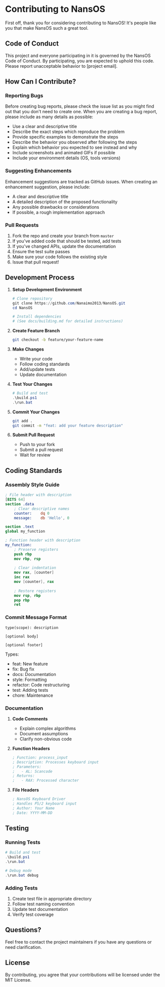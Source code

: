 # Contributing to NansOS

First off, thank you for considering contributing to NansOS! It's people like you that make NansOS such a great tool.

## Code of Conduct

This project and everyone participating in it is governed by the NansOS Code of Conduct. By participating, you are expected to uphold this code. Please report unacceptable behavior to [project email].

## How Can I Contribute?

### Reporting Bugs

Before creating bug reports, please check the issue list as you might find out that you don't need to create one. When you are creating a bug report, please include as many details as possible:

* Use a clear and descriptive title
* Describe the exact steps which reproduce the problem
* Provide specific examples to demonstrate the steps
* Describe the behavior you observed after following the steps
* Explain which behavior you expected to see instead and why
* Include screenshots and animated GIFs if possible
* Include your environment details (OS, tools versions)

### Suggesting Enhancements

Enhancement suggestions are tracked as GitHub issues. When creating an enhancement suggestion, please include:

* A clear and descriptive title
* A detailed description of the proposed functionality
* Any possible drawbacks or considerations
* If possible, a rough implementation approach

### Pull Requests

1. Fork the repo and create your branch from `master`
2. If you've added code that should be tested, add tests
3. If you've changed APIs, update the documentation
4. Ensure the test suite passes
5. Make sure your code follows the existing style
6. Issue that pull request!

## Development Process

1. **Setup Development Environment**
   ```powershell
   # Clone repository
   git clone https://github.com/Nanaimo2013/NansOS.git
   cd NansOS
   
   # Install dependencies
   # (See docs/building.md for detailed instructions)
   ```

2. **Create Feature Branch**
   ```bash
   git checkout -b feature/your-feature-name
   ```

3. **Make Changes**
   - Write your code
   - Follow coding standards
   - Add/update tests
   - Update documentation

4. **Test Your Changes**
   ```powershell
   # Build and test
   .\build.ps1
   .\run.bat
   ```

5. **Commit Your Changes**
   ```bash
   git add .
   git commit -m "feat: add your feature description"
   ```

6. **Submit Pull Request**
   - Push to your fork
   - Submit a pull request
   - Wait for review

## Coding Standards

### Assembly Style Guide
```nasm
; File header with description
[BITS 64]
section .data
    ; Clear descriptive names
    counter:    dq 0
    message:    db 'Hello', 0

section .text
global my_function

; Function header with description
my_function:
    ; Preserve registers
    push rbp
    mov rbp, rsp
    
    ; Clear indentation
    mov rax, [counter]
    inc rax
    mov [counter], rax
    
    ; Restore registers
    mov rsp, rbp
    pop rbp
    ret
```

### Commit Message Format
```
type(scope): description

[optional body]

[optional footer]
```

Types:
- feat: New feature
- fix: Bug fix
- docs: Documentation
- style: Formatting
- refactor: Code restructuring
- test: Adding tests
- chore: Maintenance

### Documentation

1. **Code Comments**
   - Explain complex algorithms
   - Document assumptions
   - Clarify non-obvious code

2. **Function Headers**
   ```nasm
   ; Function: process_input
   ; Description: Processes keyboard input
   ; Parameters:
   ;   - AL: Scancode
   ; Returns:
   ;   - RAX: Processed character
   ```

3. **File Headers**
   ```nasm
   ; NansOS Keyboard Driver
   ; Handles PS/2 keyboard input
   ; Author: Your Name
   ; Date: YYYY-MM-DD
   ```

## Testing

### Running Tests
```powershell
# Build and test
.\build.ps1
.\run.bat

# Debug mode
.\run.bat debug
```

### Adding Tests
1. Create test file in appropriate directory
2. Follow test naming convention
3. Update test documentation
4. Verify test coverage

## Questions?

Feel free to contact the project maintainers if you have any questions or need clarification.

## License

By contributing, you agree that your contributions will be licensed under the MIT License. 